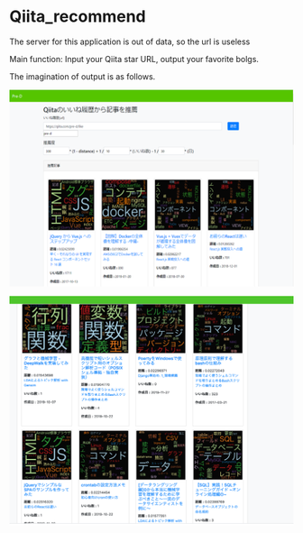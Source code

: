 # Qiita_recommend
The server for this application is out of data, so the url is useless

Main function: Input your Qiita star URL, output your favorite bolgs.

The imagination of output is as follows.

![image](./result/demo1.png)

![image](./result/demo2.png)
